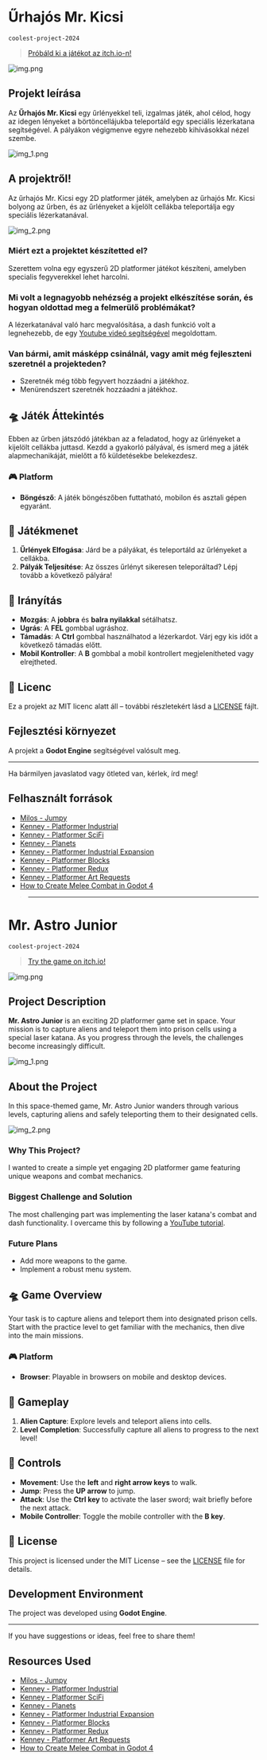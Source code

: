 # Űrhajós Mr. Kicsi
`coolest-project-2024`

> [Próbáld ki a játékot az itch.io-n!](https://milosfarkas.itch.io/urhajos-mr-kicsi)  

![img.png](images/img.png)
## Projekt leírása

Az **Űrhajós Mr. Kicsi** egy űrlényekkel teli, izgalmas játék, ahol célod, hogy az idegen lényeket a börtöncellájukba teleportáld egy speciális lézerkatana segítségével. A pályákon végigmenve egyre nehezebb kihívásokkal nézel szembe.

![img_1.png](images/img_1.png)

## A projektről!

Az űrhajós Mr. Kicsi egy 2D platformer játék, 
amelyben az űrhajós Mr. Kicsi bolyong az űrben, 
és az űrlényeket a kijelölt cellákba teleportálja egy speciális lézerkatanával. 

![img_2.png](images/img_2.png)
### Miért ezt a projektet készítetted el?
Szerettem volna egy egyszerű 2D platformer játékot készíteni, amelyben specialis fegyverekkel lehet harcolni.

### Mi volt a legnagyobb nehézség a projekt elkészítése során, és hogyan oldottad meg a felmerülő problémákat?
A lézerkatanával való harc megvalósítása, a dash funkció volt a legnehezebb, de egy [Youtube videó segítségével](https://www.youtube.com/watch?v=kPSyUEQds6M) megoldottam.

### Van bármi, amit másképp csinálnál, vagy amit még fejleszteni szeretnél a projekteden?
- Szeretnék még több fegyvert hozzáadni a játékhoz.
- Menürendszert szeretnék hozzáadni a játékhoz.

## 🛸 Játék Áttekintés

Ebben az űrben játszódó játékban az a feladatod, hogy az űrlényeket a kijelölt cellákba juttasd. Kezdd a gyakorló pályával, és ismerd meg a játék alapmechanikáját, mielőtt a fő küldetésekbe belekezdesz.

### 🎮 Platform

- **Böngésző**: A játék böngészőben futtatható, mobilon és asztali gépen egyaránt.

## 🎯 Játékmenet

1. **Űrlények Elfogása**: Járd be a pályákat, és teleportáld az űrlényeket a cellákba.
2. **Pályák Teljesítése**: Az összes űrlényt sikeresen teleporáltad? Lépj tovább a következő pályára!

## 🔧 Irányítás

- **Mozgás**: A **jobbra** és **balra nyilakkal** sétálhatsz.
- **Ugrás**: A **FEL** gombbal ugráshoz.
- **Támadás**: A **Ctrl** gombbal használhatod a lézerkardot. Várj egy kis időt a következő támadás előtt.
- **Mobil Kontroller**: A **B** gombbal a mobil kontrollert megjelenítheted vagy elrejtheted.

## 📜 Licenc

Ez a projekt az MIT licenc alatt áll – további részletekért lásd a [LICENSE](LICENSE) fájlt.

## Fejlesztési környezet

A projekt a **Godot Engine** segítségével valósult meg.

---

Ha bármilyen javaslatod vagy ötleted van, kérlek, írd meg!

## Felhasznált források

- [Milos - Jumpy](https://github.com/milosfarkas/godot-jumpy)
- [Kenney - Platformer Industrial](https://kenney.nl/assets/platformer-pack-industrial)
- [Kenney - Platformer SciFi](https://kenney.nl/assets/ui-pack-sci-fi)
- [Kenney - Planets](https://kenney.nl/assets/planets)
- [Kenney - Platformer Industrial Expansion](https://kenney.nl/assets/pixel-platformer-industrial-expansion)
- [Kenney - Platformer Blocks](https://kenney.nl/assets/pixel-platformer-blocks)
- [Kenney - Platformer Redux](https://kenney.nl/assets/platformer-pack-redux)
- [Kenney - Platformer Art Requests](https://kenney.nl/assets/platformer-art-requests)
- [How to Create Melee Combat in Godot 4](https://www.youtube.com/watch?v=kPSyUEQds6M&ab_channel=MakerTech)

> ---

# Mr. Astro Junior  
`coolest-project-2024`  

> [Try the game on itch.io!](https://milosfarkas.itch.io/urhajos-mr-kicsi)  

![img.png](images/img.png)  

## Project Description  

**Mr. Astro Junior** is an exciting 2D platformer game set in space. Your mission is to capture aliens and teleport them into prison cells using a special laser katana. As you progress through the levels, the challenges become increasingly difficult.  

![img_1.png](images/img_1.png)  

## About the Project  

In this space-themed game, Mr. Astro Junior wanders through various levels, capturing aliens and safely teleporting them to their designated cells.  

![img_2.png](images/img_2.png)  

### Why This Project?  
I wanted to create a simple yet engaging 2D platformer game featuring unique weapons and combat mechanics.  

### Biggest Challenge and Solution  
The most challenging part was implementing the laser katana's combat and dash functionality. I overcame this by following a [YouTube tutorial](https://www.youtube.com/watch?v=kPSyUEQds6M).  

### Future Plans  
- Add more weapons to the game.  
- Implement a robust menu system.  

## 🛸 Game Overview  

Your task is to capture aliens and teleport them into designated prison cells. Start with the practice level to get familiar with the mechanics, then dive into the main missions.  

### 🎮 Platform  

- **Browser**: Playable in browsers on mobile and desktop devices.  

## 🎯 Gameplay  

1. **Alien Capture**: Explore levels and teleport aliens into cells.  
2. **Level Completion**: Successfully capture all aliens to progress to the next level!  

## 🔧 Controls  

- **Movement**: Use the **left** and **right arrow keys** to walk.  
- **Jump**: Press the **UP arrow** to jump.  
- **Attack**: Use the **Ctrl key** to activate the laser sword; wait briefly before the next attack.  
- **Mobile Controller**: Toggle the mobile controller with the **B key**.  

## 📜 License  

This project is licensed under the MIT License – see the [LICENSE](LICENSE) file for details.  

## Development Environment  

The project was developed using **Godot Engine**.  

---  

If you have suggestions or ideas, feel free to share them!  

## Resources Used  

- [Milos - Jumpy](https://github.com/milosfarkas/godot-jumpy)  
- [Kenney - Platformer Industrial](https://kenney.nl/assets/platformer-pack-industrial)  
- [Kenney - Platformer SciFi](https://kenney.nl/assets/ui-pack-sci-fi)  
- [Kenney - Planets](https://kenney.nl/assets/planets)  
- [Kenney - Platformer Industrial Expansion](https://kenney.nl/assets/pixel-platformer-industrial-expansion)  
- [Kenney - Platformer Blocks](https://kenney.nl/assets/pixel-platformer-blocks)  
- [Kenney - Platformer Redux](https://kenney.nl/assets/platformer-pack-redux)  
- [Kenney - Platformer Art Requests](https://kenney.nl/assets/platformer-art-requests)  
- [How to Create Melee Combat in Godot 4](https://www.youtube.com/watch?v=kPSyUEQds6M&ab_channel=MakerTech)  
